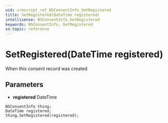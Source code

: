 ```yaml
---
uid: crmscript_ref_NSConsentInfo_SetRegistered
title: SetRegistered(DateTime registered)
intellisense: NSConsentInfo.SetRegistered
keywords: NSConsentInfo, GetRegistered
so.topic: reference
---
```


# SetRegistered(DateTime registered)

When this consent record was created

## Parameters

* **registered** DateTime

```crmscript
NSConsentInfo thing;
DateTime registered;
thing.SetRegistered(registered);
```

